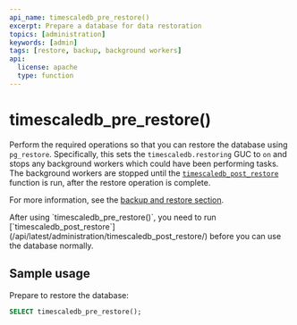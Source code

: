 ```yaml
---
api_name: timescaledb_pre_restore()
excerpt: Prepare a database for data restoration
topics: [administration]
keywords: [admin]
tags: [restore, backup, background workers]
api:
  license: apache
  type: function
---
```


# timescaledb_pre_restore()

Perform the required operations so that you can restore the database using
`pg_restore`. Specifically, this sets the `timescaledb.restoring` GUC to `on`
and stops any background workers which could have been performing tasks. The
background workers are stopped until the
[`timescaledb_post_restore`][timescaledb_post_restore]
function is run, after the restore operation is complete.

For more information, see the [backup and restore section][backup-restore].

<Highlight type="important">
After using `timescaledb_pre_restore()`, you need to run
[`timescaledb_post_restore`](/api/latest/administration/timescaledb_post_restore/)
before you can use the database normally.
</Highlight>

## Sample usage

Prepare to restore the database:

```sql
SELECT timescaledb_pre_restore();
```

[backup-restore]: /migrate/:currentVersion:/pg-dump-and-restore/
[timescaledb_post_restore]: /api/:currentVersion:/administration/timescaledb_post_restore/
